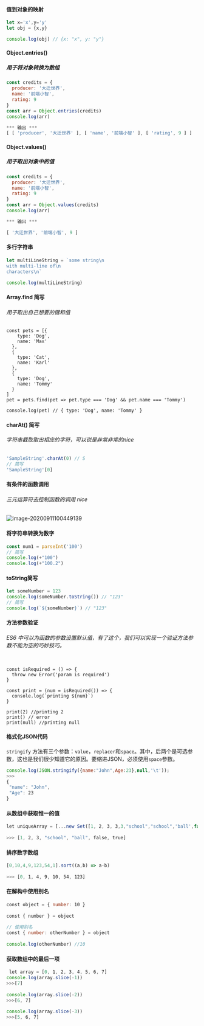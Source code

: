 ####  值到对象的映射

```js
let x='x',y='y'
let obj = {x,y}

console.log(obj) // {x: "x", y: "y"}

```

#### Object.entries()

##### 用于将对象转换为数组

```js
const credits = {
  producer: '大迁世界',
  name: '前端小智',
  rating: 9
}
const arr = Object.entries(credits)
console.log(arr)

*** 输出 ***
[ [ 'producer', '大迁世界' ], [ 'name', '前端小智' ], [ 'rating', 9 ] ]


```

####  Object.values()

##### 用于取出对象中的值

```js
const credits = {
  producer: '大迁世界',
  name: '前端小智',
  rating: 9
}
const arr = Object.values(credits)
console.log(arr)

*** 输出 ***

[ '大迁世界', '前端小智', 9 ]

```

#### 多行字符串

```js
let multiLineString = `some string\n
with multi-line of\n
characters\n`

console.log(multiLineString)

```

#### Array.find 简写

###### 用于取出自己想要的键和值

```
const pets = [{
    type: 'Dog',
    name: 'Max'
  },
  {
    type: 'Cat',
    name: 'Karl'
  },
  {
    type: 'Dog',
    name: 'Tommy'
  }
]
pet = pets.find(pet => pet.type === 'Dog' && pet.name === 'Tommy')

console.log(pet) // { type: 'Dog', name: 'Tommy' }

```

#### charAt() 简写

###### 字符串截取取出相应的字符，可以说是非常非常的nice

```js
'SampleString'.charAt(0) // S
// 简写
'SampleString'[0]

```

#### 有条件的函数调用

###### 三元运算符去控制函数的调用 nice

![image-20200911100449139](C:\Users\SuperLjf\AppData\Roaming\Typora\typora-user-images\image-20200911100449139.png)

#### 将字符串转换为数字

```js
const num1 = parseInt('100')
// 简写
console.log(+"100")
console.log(+"100.2")

```

#### toString简写

```js
let someNumber = 123
console.log(someNumber.toString()) // "123"
// 简写
console.log(`${someNumber}`) // "123"

```

#### 方法参数验证

######  ES6 中可以为函数的参数设置默认值，有了这个，我们可以实现一个验证方法参数不能为空的巧妙技巧。

```

const isRequired = () => { 
  throw new Error('param is required')
}
 
const print = (num = isRequired()) => { 
  console.log(`printing ${num}`) 
}
 
print(2) //printing 2
print() // error
print(null) //printing null

```

#### 格式化JSON代码

`stringify` 方法有三个参数：`value`，`replacer`和`space`。其中，后两个是可选参数，这也是我们很少知道它的原因。要缩进JSON，必须使用`space`参数。

```js
console.log(JSON.stringify({name:"John",Age:23},null,'\t'));
>>> 
{
 "name": "John",
 "Age": 23
}
```

#### 从数组中获取惟一的值

```js
let uniqueArray = [...new Set([1, 2, 3, 3,3,"school","school",'ball',false,false,true,true])];
 
>>> [1, 2, 3, "school", "ball", false, true]
```

#### 排序数字数组

```js
[0,10,4,9,123,54,1].sort((a,b) => a-b)
 
>>> [0, 1, 4, 9, 10, 54, 123]
```

#### 在解构中使用别名

```js
const object = { number: 10 }
 
const { number } = object
 
// 使用别名
const { number: otherNumber } = object
 
console.log(otherNumber) //10
```

#### 获取数组中的最后一项

```js 
 let array = [0, 1, 2, 3, 4, 5, 6, 7] 
console.log(array.slice(-1))
>>>[7]
 
console.log(array.slice(-2))
>>>[6, 7]
 
console.log(array.slice(-3))
>>>[5, 6, 7]
 
```

